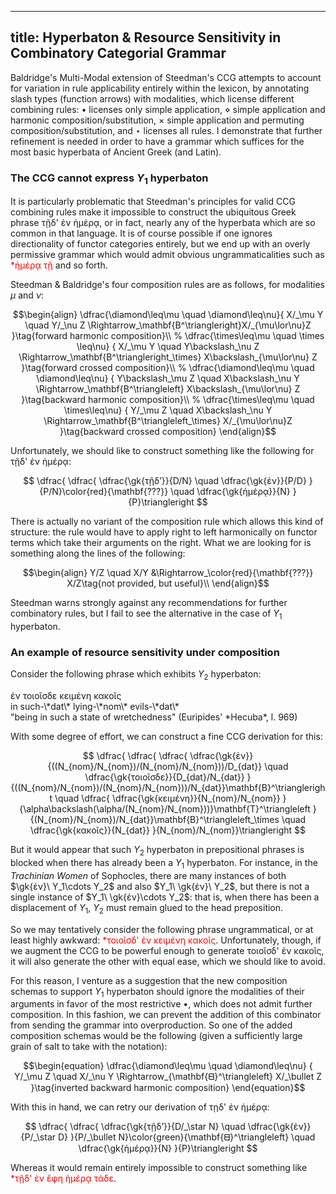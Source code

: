 ----
title: Hyperbaton & Resource Sensitivity in Combinatory Categorial Grammar
----

Baldridge's Multi-Modal extension of Steedman's CCG attempts to account
for variation in rule applicability entirely within the lexicon, by
annotating slash types (function arrows) with modalities, which license
different combining rules: $\bullet$ licenses only simple application,
$\diamond$ simple application and harmonic composition/substitution,
$\times$ simple application and permuting composition/substitution, and
$\star$ licenses all rules. I demonstrate that further refinement is
needed in order to have a grammar which suffices for the most basic
hyperbata of Ancient Greek (and Latin).

<!--more-->

### The CCG cannot express $Y_1$ hyperbaton

It is particularly problematic that Steedman's principles for valid CCG
combining rules make it impossible to construct the ubiquitous Greek phrase <span
lang=gk>τῇδ' ἐν ἡμέρᾳ</span>, or in fact, nearly any of the hyperbata
which are so common in that language. It is of course possible if one
ignores directionality of functor categories entirely, but we end up
with an overly permissive grammar which would admit obvious ungrammaticalities
such as <span lang=gk style="color:red;">\*ἡμέρᾳ τῇ</span> and so forth.

Steedman & Baldridge's four composition rules are as follows, for
modalities $\mu$ and $\nu$:

$$\begin{align}
\dfrac{\diamond\leq\mu \quad \diamond\leq\nu}{
  X/_\mu Y \quad Y/_\nu Z \Rightarrow_\mathbf{B^\triangleright}X/_{\mu\lor\nu}Z
}\tag{forward harmonic composition}\\
%
\dfrac{\times\leq\mu \quad \times \leq\nu}
{
  X/_\mu Y \quad Y\backslash_\nu Z \Rightarrow_\mathbf{B^\triangleright_\times} X\backslash_{\mu\lor\nu} Z
}\tag{forward crossed composition}\\
%
\dfrac{\diamond\leq\mu \quad \diamond\leq\nu}
{
  Y\backslash_\mu Z \quad X\backslash_\nu Y \Rightarrow_\mathbf{B^\triangleleft} X\backslash_{\mu\lor\nu} Z
}\tag{backward harmonic composition}\\
%
\dfrac{\times\leq\mu \quad \times\leq\nu}
{
  Y/_\mu Z \quad X\backslash_\nu Y \Rightarrow_\mathbf{B^\triangleleft_\times} X/_{\mu\lor\nu}Z
}\tag{backward crossed composition}
\end{align}$$

Unfortunately, we should like to construct something like the following
for <span lang=gk>τῇδ' ἐν ἡμέρᾳ</span>:

$$
\dfrac{
  \dfrac{
    \dfrac{\gk{τῇδ’}}{D/N}
    \quad
      \dfrac{\gk{ἐν}}{P/D}
  }{P/N}\color{red}{\mathbf{???}}
  \quad
  \dfrac{\gk{ἡμέρᾳ}}{N}
}{P}\triangleright
$$

There is actually no variant of the composition rule which allows this
kind of structure: the rule would have to apply right to left
harmonically on functor terms which take their arguments on the right.
What we are looking for is something along the lines of the following:

$$\begin{align}
Y/Z \quad X/Y &\Rightarrow_\color{red}{\mathbf{???}} X/Z\tag{not provided, but useful}\\
\end{align}$$

Steedman warns strongly against any recommendations for further combinatory
rules, but I fail to see the alternative in the case of $Y_1$
hyperbaton.


### An example of resource sensitivity under composition

Consider the following phrase which exhibits $Y_2$ hyperbaton:

<div class="gloss">
<div class="aligned" language="gk">
ἐν τοιοῖσδε κειμένη κακοῖς<br/>
in such-\*dat\* lying-\*nom\* evils-\*dat\*
</div>
<div class="unaligned">
"being in such a state of wretchedness" (Euripides' *Hecuba*, l. 969)
</div>
</div>

With some degree of effort, we can construct a fine CCG derivation for this:

$$
\dfrac{
  \dfrac{
    \dfrac{
      \dfrac{\gk{ἐν}}{((N_{nom}/N_{nom})/(N_{nom}/N_{nom}))/D_{dat}}
      \quad
      \dfrac{\gk{τοιοῖσδε}}{D_{dat}/N_{dat}}
    }{((N_{nom}/N_{nom})/(N_{nom}/N_{nom}))/N_{dat}}\mathbf{B}^\triangleright
    \quad
    \dfrac{
      \dfrac{\gk{κειμένη}}{N_{nom}/N_{nom}}
    }{\alpha\backslash(\alpha/(N_{nom}/N_{nom}))}\mathbf{T}^\triangleleft
  }{(N_{nom}/N_{nom})/N_{dat}}\mathbf{B}^\triangleleft_\times
  \quad
  \dfrac{\gk{κακοῖς}}{N_{dat}}
}{N_{nom}/N_{nom}}\triangleright
$$

But it would appear that such $Y_2$ hyperbaton in prepositional phrases
is blocked when there has already been a $Y_1$ hyperbaton. For instance,
in the *Trachinian Women* of Sophocles, there are many instances of both $\gk{ἐν}\ Y_1\cdots
Y_2$ and also $Y_1\ \gk{ἐν}\ Y_2$, but there is not a single instance of
$Y_1\ \gk{ἐν}\cdots Y_2$: that is, when there has been a displacement
of $Y_1$, $Y_2$ must remain glued to the head preposition.

So we may tentatively consider the following phrase ungrammatical, or
at least highly awkward: <span lang=gk style="color:red;">\*τοιοῖσδ' ἐν
κειμένη κακοῖς</span>. Unfortunately, though, if we augment the CCG to
be powerful enough to generate <span lang=gk>τοιοῖσδ' ἐν κακοῖς</span>,
it will also generate the other with equal ease, which we should like to
avoid.

For this reason, I venture as a suggestion that the new composition
schemas to support $Y_1$ hyperbaton should ignore the modalities of
their arguments in favor of the most restrictive $\bullet$, which does
not admit further composition. In this fashion, we can prevent the
addition of this combinator from sending the grammar into
overproduction. So one of the added composition schemas would be the
following (given a sufficiently large grain of salt to take with the
notation):

$$\begin{equation}
\dfrac{\diamond\leq\mu \quad \diamond\leq\nu}
{
  Y/_\mu Z \quad X/_\nu Y \Rightarrow_{\mathbf{ᗺ}^\triangleleft} X/_\bullet Z
}\tag{inverted backward harmonic composition}
\end{equation}$$

With this in hand, we can retry our derivation of <span lang=gk>τῃδ' ἐν
ἡμέρᾳ</span>:

$$
\dfrac{
  \dfrac{
    \dfrac{\gk{τῇδ’}}{D/_\star N}
    \quad
      \dfrac{\gk{ἐν}}{P/_\star D}
  }{P/_\bullet N}\color{green}{\mathbf{ᗺ}^\triangleleft}
  \quad
  \dfrac{\gk{ἡμέρᾳ}}{N}
}{P}\triangleright
$$

Whereas it would remain entirely impossible to construct something like
<span lang=gk style="color:red;">\*τῇδ' ἐν ἔφη ἡμέρᾳ τάδε</span>.
